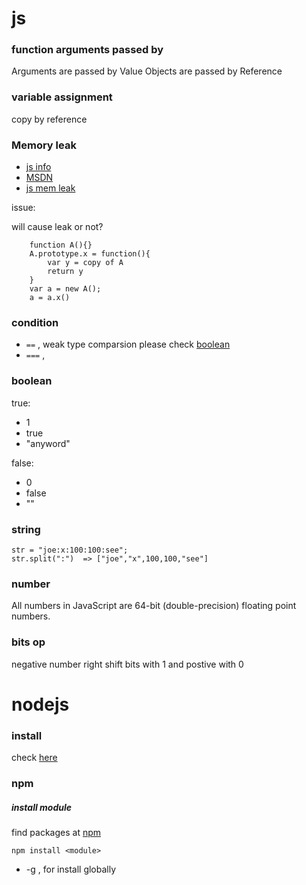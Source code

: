 # js

### function arguments passed by 
Arguments are passed by Value
Objects are passed by Reference

### variable assignment
copy by reference

### Memory leak
- [js info](http://javascript.info/tutorial/memory-leaks)
- [MSDN](https://msdn.microsoft.com/en-us/library/ms976398.aspx)
- [js mem leak](http://blogger.gtwang.org/2014/01/javascript-memory-leak-patterns.html)

issue:

will cause leak or not?
```
    function A(){}
    A.prototype.x = function(){
        var y = copy of A
        return y
    }
    var a = new A();
    a = a.x()

```


### condition
- `==`  , weak type comparsion please check [boolean](#boolean)
- `===` , 


### boolean

true:
- 1
- true
- "anyword"

false:
- 0
- false
- ""


### string
```
str = "joe:x:100:100:see";
str.split(":")  => ["joe","x",100,100,"see"]
```

### number
All numbers in JavaScript are 64-bit (double-precision) floating point numbers.


### bits op
negative number right shift bits with 1 and postive with 0


# nodejs

### install
check [here](https://github.com/BizShuk/env_setup/blob/master/setup/nodejs.sh)

### npm

##### install module
find packages at [npm](https://www.npmjs.com/package/package)

`npm install <module>` 
- -g , for install globally




